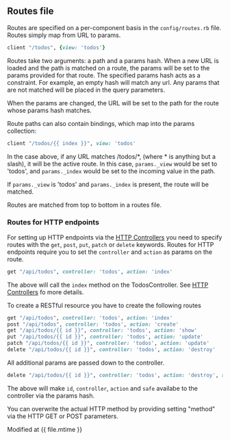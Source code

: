 ## Routes file

Routes are specified on a per-component basis in the ```config/routes.rb``` file.  Routes simply map from URL to params.

```ruby
client "/todos", {view: 'todos'}
```

Routes take two arguments: a path and a params hash.  When a new URL is loaded and the path is matched on a route, the params will be set to the params provided for that route.  The specified params hash acts as a constraint.  For example, an empty hash will match any url.  Any params that are not matched will be placed in the query parameters.

When the params are changed, the URL will be set to the path for the route whose params hash matches.

Route paths can also contain bindings, which map into the params collection:

```ruby
client "/todos/{{ index }}", view: 'todos'
```

In the case above, if any URL matches /todos/*, (where * is anything but a slash), it will be the active route. In this case, ```params._view``` would be set to 'todos', and ```params._index``` would be set to the incoming value in the path.

If ```params._view``` is 'todos' and ```params._index``` is present, the route will be matched.

Routes are matched from top to bottom in a routes file.


### Routes for HTTP endpoints

For setting up HTTP endpoints via the [HTTP Controllers](http_controllers.md) you need to specify routes with the ```get```, ```post```, ```put```, ```patch``` or ```delete``` keywords. Routes for HTTP endpoints require you to set the ```controller``` and ```action``` as params on the route.

```ruby
get "/api/todos", controller: 'todos', action: 'index'
```

The above will call the ```index``` method on the TodosController. See [HTTP Controllers](http_controllers.md) fo more details.

To create a RESTful resource you have to create the following routes

```ruby
get "/api/todos", controller: 'todos', action: 'index'
post "/api/todos", controller: 'todos', action: 'create'
get "/api/todos/{{ id }}", controller: 'todos', action: 'show'
put "/api/todos/{{ id }}", controller: 'todos', action: 'update'
patch "/api/todos/{{ id }}", controller: 'todos', action: 'update'
delete "/api/todos/{{ id }}", controller: 'todos', action: 'destroy'
```

All additional params are passed down to the controller.

```ruby
delete "/api/todos/{{ id }}", controller: 'todos', action: 'destroy', safe: true
```

The above will make ```id```, ```controller```, ```action``` and ```safe``` availabe to the controller via the params hash.

You can overwrite the actual HTTP method by providing setting "method" via the HTTP GET or POST parameters.

Modified at {{ file.mtime }}
